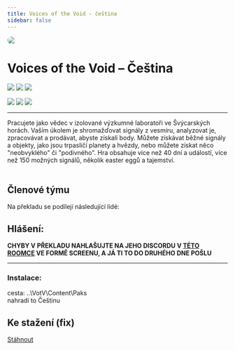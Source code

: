```yaml
---
title: Voices of the Void - čeština
sidebar: false
---
```

<script setup lang="ts">
const people = {
  lead: [
    { name: "MikeCZ", role: "Vedení projektu"}
  ],
  l10n: [
    { name: "Hopes", role: "Překlad"},
    { name: "Hopes", role: "Korektura"},
  ],
  support: [
    { name: "termit", role: "Technika, fonty"},
  ],
  partners: [
    { name: "RTHWLDN", role: "Mediální partner"}
  ]
};
</script>

<div style="border-radius: 16px; overflow: hidden; margin-bottom: 16px;">
  <img src="https://i.imgur.com/E3xDiHU.png">
</div> 

# Voices of the Void – Čeština <Badge type="tip" text="Demo" /> <Badge type="tip" text="Alpha" />

![](https://img.shields.io/badge/přeloženo-100%25-darkgreen?style=for-the-badge)
![](https://img.shields.io/badge/korektura-80%25-gold?style=for-the-badge)
![](https://img.shields.io/badge/testování-80%25-blue?style=for-the-badge)

![](https://img.shields.io/badge/herní%20klient-itch.io-grey?style=for-the-badge) ![](https://img.shields.io/badge/verze%20hry-0.7-grey?style=for-the-badge) ![](https://img.shields.io/badge/verze%20překladu-0.7-grey?style=for-the-badge)

------------
Pracujete jako vědec v izolované výzkumné laboratoři ve Švýcarských horách. Vaším úkolem je shromažďovat signály z vesmíru, analyzovat je, zpracovávat a prodávat, abyste získali body. Můžete získávat běžné signály a objekty, jako jsou trpasličí planety a hvězdy, nebo můžete získat něco "neobvyklého" či "podivného". Hra obsahuje více než 40 dní a událostí, více než 150 možných signálů, několik easter eggů a tajemství.<br /><br />

## Členové týmu

Na překladu se podílejí následující lidé:

<PTeamMembers :members="people.lead" />

<PTeamMembers :members="people.l10n" />

<PTeamMembers :members="people.support" />

<PTeamMembers :members="people.partners" />

## Hlášení:
**CHYBY V PŘEKLADU NAHLAŠUJTE NA JEHO DISCORDU V [TÉTO ROOMCE](https://discord.com/channels/512287844258021376/1213827086708379688) VE FORMĚ SCREENU, A JÁ TI TO DO DRUHÉHO DNE POŠLU**

---
### Instalace:
cesta: ..\VotV\Content\Paks <br />
nahradí to Češtinu

## Ke stažení (fix)
[Stáhnout](https://www.dropbox.com/sh/d26pxc72en77ipg/AAAV0iAZKVGZrmA9-wyyEaXKa?dl=0)







